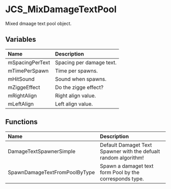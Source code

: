 # JCS_MixDamageTextPool

Mixed dmaage text pool object.

## Variables

| Name            | Description              |
|:----------------|:-------------------------|
| mSpacingPerText | Spacing per damage text. |
| mTimePerSpawn   | Time per spawns.         |
| mHitSound       | Sound when spawns.       |
| mZiggeEffect    | Do the zigge effect?     |
| mRightAlign     | Right align value.       |
| mLeftAlign      | Left align value.        |

## Functions

| Name                          | Description                                                     |
|:------------------------------|:----------------------------------------------------------------|
| DamageTextSpawnerSimple       | Default Damaget Text Spawner with the defualt random algorithm! |
| SpawnDamageTextFromPoolByType | Spawn a damaget text form Pool by the corresponds type.         |
